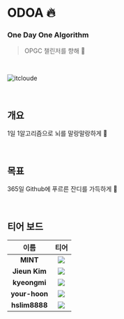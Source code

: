 # ODOA 🔥
### One Day One Algorithm
> OPGC 챌린저를 향해 🚀
<br>

![itcloude](https://media.giphy.com/media/13HgwGsXF0aiGY/giphy.gif)


<br>

## 개요
1일 1알고리즘으로 뇌를 말랑말랑하게 🧠

<br>

## 목표
365일 Github에 푸르른 잔디를 가득하게 🌱

<br>

## 티어 보드
이름                        |  티어
:-------------------------:|:-------------------------:
**MINT**  |  <a href="https://opgc.me/#/users/kyu1204" target="_blank"><img src="https://api.opgc.me/githubs/users/kyu1204/tag/?theme=basic" /></a>
**Jieun Kim**  |  <a href="https://opgc.me/#/users/saranghe41" target="_blank"><img src="https://api.opgc.me/githubs/users/saranghe41/tag/?theme=basic" /></a>
**kyeongmi**  |  <a href="https://opgc.me/#/users/lim-km" target="_blank"><img src="https://api.opgc.me/githubs/users/lim-km/tag/?theme=basic" /></a>
**your-hoon**  |  <a href="https://opgc.me/#/users/yourHooni" target="_blank"><img src="https://api.opgc.me/githubs/users/yourHooni/tag/?theme=basic" /></a>
**hslim8888**  |  <a href="https://opgc.me/#/users/hslim8888" target="_blank"><img src="https://api.opgc.me/githubs/users/hslim8888/tag/?theme=basic" /></a>
<br>
